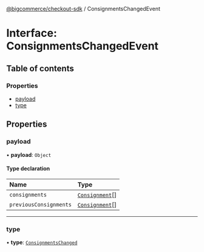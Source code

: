 [@bigcommerce/checkout-sdk](../README.md) / ConsignmentsChangedEvent

# Interface: ConsignmentsChangedEvent

## Table of contents

### Properties

- [payload](ConsignmentsChangedEvent.md#payload)
- [type](ConsignmentsChangedEvent.md#type)

## Properties

### payload

• **payload**: `Object`

#### Type declaration

| Name | Type |
| :------ | :------ |
| `consignments` | [`Consignment`](Consignment.md)[] |
| `previousConsignments` | [`Consignment`](Consignment.md)[] |

___

### type

• **type**: [`ConsignmentsChanged`](../enums/ExtensionEventType.md#consignmentschanged)
